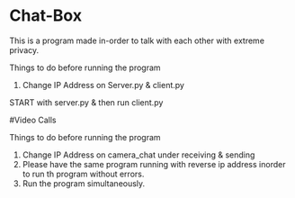 # Chat-Box

This is a program made in-order to talk with each other with extreme privacy.

Things to do before running the program
1. Change IP Address on Server.py & client.py

START with server.py & then run client.py

#Video Calls

Things to do before running the program
1. Change IP Address on camera_chat under receiving & sending
2. Please have the same program running with reverse ip address inorder to run th program without errors.
3. Run the program simultaneously.
